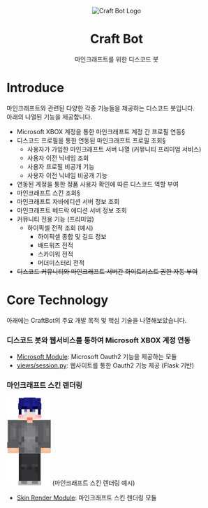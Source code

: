 <p align="center">
    <img src="LOGO LINK" width="30%" alt="Craft Bot Logo"/>
</p>
<h1 align="center">Craft Bot</h1>
<p align="center">마인크래프트를 위한 디스코드 봇</p>

# Introduce
마인크래프트와 관련된 다양한 각종 기능들을 제공하는 디스코드 봇입니다.<br/>
아래의 나열된 기능을 제공합니다.
* Microsoft XBOX 계정을 통한 마인크래프트 계정 간 프로필 연동§
* 디스코드 프로필을 통한 연동된 마인크래프트 프로필 조회§
  * 사용자가 가입한 마인크래프트 서버 나열 (커뮤니티 프리미엄 서비스)
  * 사용자 이전 닉네임 조회
  * 사용자 프로필 비공개 기능
  * 사용자 이전 닉네임 비공개 기능
* 연동된 계정을 통한 정품 사용자 확인에 따른 디스코드 역할 부여
* 마인크래프트 스킨 조회§
* 마인크래프트 자바에디션 서버 정보 조회
* 마인크래프트 베드락 에디션 서버 정보 조회
* 커뮤니티 전용 기능 (프리미엄)
  * 하이픽셀 전적 조회 (예시)
    * 하이픽셀 종합 및 길드 정보
    * 배드워즈 전적
    * 스카이워 전적
    * 머더미스터리 전적
* ~~디스코드 커뮤니티와 마인크래프트 서버간 화이트리스트 권한 자동 부여~~

# Core Technology
아래에는 CraftBot의 주요 개발 목적 및 핵심 기술을 나열해보았습니다.

### 디스코드 봇와 웹서비스를 통하여 Microsoft XBOX 계정 연동
* [Microsoft Module](modules/microsoft.py): Microsoft Oauth2 기능을 제공하는 모듈
* [views/session.py](views/session.py): 웹사이트를 통한 Oauth2 기능 제공 (Flask 기반)

### 마인크래프트 스킨 렌더링
<img src=".github/skin_sample.png" alt="Minecraft Skin Sample" width="20%"/>
(마인크래프트 스킨 렌더링 예시)

* [Skin Render Module](modules/skin_render.py): 마인크래프트 스킨 렌더링 모듈